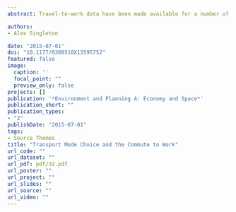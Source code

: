 ```yaml
---
abstract: Travel-to-work data have been made available for a number of previous censuses (Stillwell et al, 2010), and have been integral to a range of applications, including the delineation of labour-market areas (Coombes and Openshaw, 1982) and the modelling of commuting patterns over multiple scales (Lovelace et al, 2013; Ozkul, 2014). Such data have now been derived from responses to the UK 2011 Census of the Population, creating counts of people travelling between origin–destination pairs, and including disaggregation by travel mode choice amongst other attributes. These data were recently released by the Office for National Statistics for middle layer super output areas (MSOAs) in England and Wales, which is a zonal geography pertaining to units that contain between 5000 and 15 000 people. This featured graphic presents a series of flow maps presented as small multiples for Kingston upon Hull. 

authors:
- Alex Singleton

date: "2015-07-01"
doi: "10.1177/0308518X15595752"
featured: false
image:
  caption: ''
  focal_point: ""
  preview_only: false
projects: []
publication: '*Environment and Planning A: Economy and Space*'
publication_short: ""
publication_types:
- "2"
publishDate: "2015-07-01"
tags:
- Source Themes
title: "Transport Mode Choice and the Commute to Work"
url_code: ""
url_dataset: ""
url_pdf: pdf/32.pdf
url_poster: ""
url_project: ""
url_slides: ""
url_source: ""
url_video: ""
---
```


